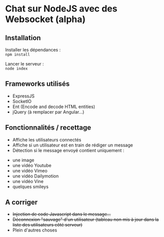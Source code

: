 # Chat sur NodeJS avec des Websocket (alpha)

## Installation

Installer les dépendances :  
<code>npm install</code>

Lancer le serveur :  
<code>node index</code>


## Frameworks utilisés

* ExpressJS
* SocketIO
* Ent (Encode and decode HTML entities)
* jQuery (à remplacer par Angular...)


## Fonctionnalités / recettage

- Affiche les utilisateurs connectés
- Affiche si un utilisateur est en train de rédiger un message
- Détection si le message envoyé contient uniquement :
* une image 
* une vidéo Youtube
* une vidéo Vimeo
* une vidéo Dailymotion
* une vidéo Vine
* quelques smileys


## A corriger

* ~~Injection de code Javascript dans le message...~~
* ~~Déconnexion "sauvage" d'un utilisateur (tableau non mis à jour dans la liste des utilisateurs côté serveur)~~
* Plein d'autres choses
